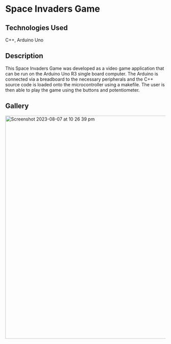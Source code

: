 <h1>Space Invaders Game</h1>

<h2>Technologies Used</h2>
<p>C++, Arduino Uno</p>

<h2>Description</h2>
<p>This Space Invaders Game was developed as a video game application that can be run on the Arduino Uno R3 single board computer. The Arduino is connected via a breadboard to the necessary peripherals and the C++ source code is loaded onto the microcontroller using a makefile. The user is then able to play the game using the buttons and potentiometer.</p>

<h2>Gallery</h2>
<img width="699" alt="Screenshot 2023-08-07 at 10 26 39 pm" src="https://github.com/seanadeymccaul/space-invaders-game/assets/103879392/4102e98d-bdf8-4fe2-8aa0-fd2346049ad4">
